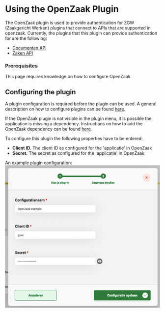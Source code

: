 # Using the OpenZaak Plugin

The OpenZaak plugin is used to provide authentication for ZGW (Zaakgericht Werken) plugins that connect to APIs that 
are supported in openzaak. Currently, the plugins that this plugin can provide authentication for are the following:

- [Documenten API](/using-valtimo/plugin/documenten-api/configure-documenten-api-plugin.md)
- [Zaken API](/using-valtimo/plugin/zaken-api/configure-zaken-api-plugin.md)

### Prerequisites

This page requires knowledge on how to configure OpenZaak

## Configuring the plugin

A plugin configuration is required before the plugin can be used. A general description on how to configure
plugins can be found [here](/using-valtimo/plugin/configure-plugin.md).

If the OpenZaak plugin is not visible in the plugin menu, it is possible the application is missing a dependency.
Instructions on how to add the OpenZaak dependency can be found 
[here](/valtimo-implementation/modules/zgw/openzaak.md).

To configure this plugin the following properties have to be entered:
- **Client ID.** The client ID as configured for the 'applicatie' in OpenZaak
- **Secret.** The secret as configured for the 'applicatie' in OpenZaak

An example plugin configuration:
![example plugin configuration](img/configure-plugin.png)
